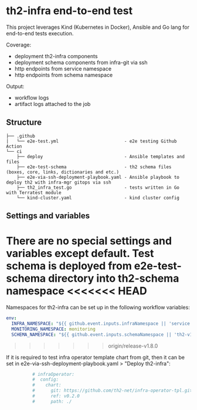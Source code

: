 # th2-infra end-to-end test
This project leverages Kind (Kubernetes in Docker), Ansible and Go lang for end-to-end tests execution.

Coverage:
* deployment th2-infra components
* deployment schema components from infra-git via ssh
* http endpoints from service namespace
* http endpoints from schema namespace

Output:
* workflow logs
* artifact logs attached to the job

## Structure
```
├── .github
|   └── e2e-test.yml                         - e2e testing Github Action
└── ci
    ├── deploy                               - Ansible templates and files
    ├── e2e-test-schema                      - th2 schema files (boxes, core, links, dictionaries and etc.)
    ├── e2e-via-ssh-deployment-playbook.yaml - Ansible playbook to deploy th2 with infra-mgr gitops via ssh
    ├── th2_infra_test.go                    - tests written in Go with Terratest module
    └── kind-cluster.yaml                    - kind cluster config
```

## Settings and variables
There are no special settings and variables except default. Test schema is deployed from e2e-test-schema directory into th2-schema namespace
<<<<<<< HEAD
=======
Namespaces for th2-infra can be set up in the following workflow variables:
```yaml
env:
  INFRA_NAMESPACE: "${{ github.event.inputs.infraNamespace || 'service' }}"
  MONITORING_NAMESPACE: monitoring
  SCHEMA_NAMESPACE: "${{ github.event.inputs.schemaNamespace || 'th2-v150' }}"
```
>>>>>>> origin/release-v1.8.0

If it is required to test infra operator template chart from git, then it can be set in e2e-via-ssh-deployment-playbook.yaml > "Deploy th2-infra":
```yaml
          # infraOperator:
          #  config:
          #    chart:
          #      git: https://github.com/th2-net/infra-operator-tpl.git
          #      ref: v0.2.0
          #      path: ./
```